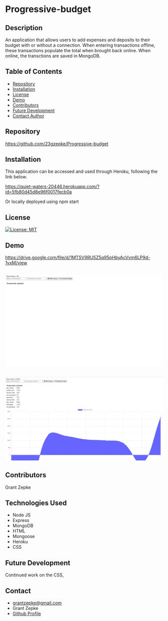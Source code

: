 # Progressive-budget


## Description
An application that allows users to add expenses and deposits to their budget with or without a connection. When entering transactions offline, these transactions populate the total when brought back online. When online, the transctions are saved in MongoDB.

## Table of Contents

  - [Repository](#Repository)
  - [Installation](#Installation)
  - [License](#License)
  - [Demo](#Demo)
  - [Contributors](#Contributors)
  - [Future Development](#Development)
  - [Contact Author](#Contact)

## Repository

https://github.com/23gzepke/Progressive-budget

## Installation
This application can be accessed and used through Heroku, following the link below.

https://quiet-waters-20446.herokuapp.com/?id=5fb80d45d8e96f0017fecb0a

Or locally deployed using npm start

## License
[![License: MIT](https://img.shields.io/badge/License-MIT-yellow.svg)](https://opensource.org/licenses/MIT)

## Demo

https://drive.google.com/file/d/1MTSV9RU5Z5q95pHbyAcVvm6LP9d-1yxM/view

## ![Screenshot](/public/images/budget1.png)
## ![Screenshot](/public/images/budget3.png)

## Contributors

 Grant Zepke

## Technologies Used
* Node JS
* Express
* MongoDB
* HTML
* Mongoose
* Heroku
* CSS

## Future Development
Continued work on the CSS, 


## Contact

- <grantzepke@gmail.com>
- Grant Zepke
- [Github Profile](https://github.com/23gzepke)